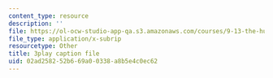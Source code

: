 ```yaml
---
content_type: resource
description: ''
file: https://ol-ocw-studio-app-qa.s3.amazonaws.com/courses/9-13-the-human-brain-spring-2019/02ad258252b669a00338a8b5e4c0ec62_XRdJ5mXBo8A.srt
file_type: application/x-subrip
resourcetype: Other
title: 3play caption file
uid: 02ad2582-52b6-69a0-0338-a8b5e4c0ec62
---
```

